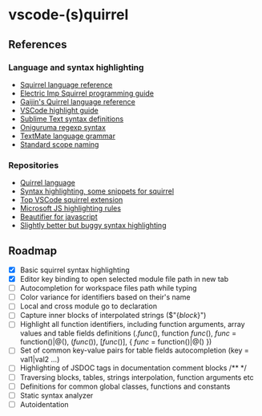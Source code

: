 # vscode-(s)quirrel




## References

### Language and syntax highlighting

- [Squirrel language reference](http://squirrel-lang.org/squirreldoc/reference/language.html)
- [Electric Imp Squirrel programming guide](https://developer.electricimp.com/squirrel/squirrelcrib)
- [Gaijin's Quirrel language reference](http://quirrel.io/doc/reference/diff_from_original.html)
- [VSCode highlight guide](https://code.visualstudio.com/api/language-extensions/syntax-highlight-guide)
- [Sublime Text syntax definitions](https://sublime-text-unofficial-documentation.readthedocs.io/en/latest/reference/syntaxdefs.html)
- [Oniguruma regexp syntax](https://macromates.com/manual/en/regular_expressions)
- [TextMate language grammar](https://macromates.com/manual/en/language_grammars)
- [Standard scope naming](https://www.sublimetext.com/docs/3/scope_naming.html)

### Repositories

- [Quirrel language](https://github.com/GaijinEntertainment/quirrel)
- [Syntax highlighting, some snippets for squirrel](https://github.com/robmerrell/squirrel-tmbundle)
- [Top VSCode squirrel extension](https://github.com/monkeygroover/vscode-squirrel-lang)
- [Microsoft JS highlighting rules](https://github.com/microsoft/vscode/blob/master/extensions/javascript/syntaxes/JavaScript.tmLanguage.json)
- [Beautifier for javascript](https://github.com/beautify-web/js-beautify/)
- [Slightly better but buggy syntax highlighting](https://bitbucket.org/marcinbar91/vscode-squirrel.git/src)


## Roadmap

- [x] Basic squirrel syntax highlighting
- [x] Editor key binding to open selected module file path in new tab
- [ ] Autocompletion for workspace files path while typing
- [ ] Color variance for identifiers based on their's name
- [ ] Local and cross module go to declaration
- [ ] Capture inner blocks of interpolated strings
      ($"{_block_}")
- [ ] Highlight all function identifiers, including function arguments, array values and table fields definitions
      (._func_(), function _func_(), _func_ = function()|@(), (_func_()), \[_func_()\], { _func_ = function()|@() })
- [ ] Set of common key-value pairs for table fields autocompletion (key = val1|val2 ...)
- [ ] Highlighting of JSDOC tags in documentation comment blocks /** */
- [ ] Traversing blocks, tables, strings interpolation, function arguments etc
- [ ] Definitions for common global classes, functions and constants
- [ ] Static syntax analyzer
- [ ] Autoidentation
